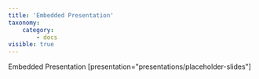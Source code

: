 ```yaml
---
title: 'Embedded Presentation'
taxonomy:
    category:
        - docs
visible: true
---
```


Embedded Presentation
[presentation="presentations/placeholder-slides"]
